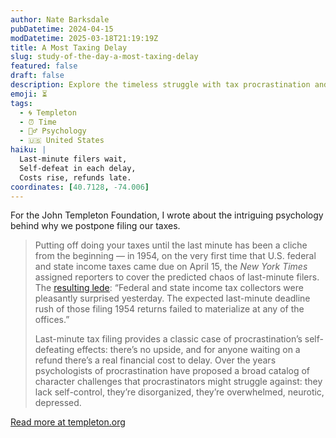 ```yaml
---
author: Nate Barksdale
pubDatetime: 2024-04-15
modDatetime: 2025-03-18T21:19:19Z
title: A Most Taxing Delay
slug: study-of-the-day-a-most-taxing-delay
featured: false
draft: false
description: Explore the timeless struggle with tax procrastination and its costly psychological underpinnings in "A Most Taxing Delay."
emoji: ⏳
tags:
  - 🌀 Templeton
  - ⏰ Time
  - 🧘‍♂️ Psychology
  - 🇺🇸 United States
haiku: |
  Last-minute filers wait,  
  Self-defeat in each delay,  
  Costs rise, refunds late.
coordinates: [40.7128, -74.006]
---
```


For the John Templeton Foundation, I wrote about the intriguing psychology behind why we postpone filing our taxes.

> Putting off doing your taxes until the last minute has been a cliche from the beginning — in 1954, on the very first time that U.S. federal and state income taxes came due on April 15, the *New York Times* assigned reporters to cover the predicted chaos of last-minute filers. The [resulting lede](https://www.nytimes.com/1955/04/16/archives/income-tax-day-is-quiet-in-city-federal-and-state-collectors-get.html): “Federal and state income tax collectors were pleasantly surprised yesterday. The expected last-minute deadline rush of those filing 1954 returns failed to materialize at any of the offices.”
>
> Last-minute tax filing provides a classic case of procrastination’s self-defeating effects: there’s no upside, and for anyone waiting on a refund there’s a real financial cost to delay. Over the years psychologists of procrastination have proposed a broad catalog of character challenges that procrastinators might struggle against: they lack self-control, they’re disorganized, they’re overwhelmed, neurotic, depressed.

[Read more at templeton.org](https://www.templeton.org/news/a-most-taxing-delay)
